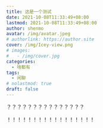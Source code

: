 ```yaml
---
title: 这是一个测试
date: 2021-10-08T11:33:49+08:00
lastmod: 2021-10-08T11:33:49+08:00
author: shenmo
avatar: /img/avatar.jpeg
# authorlink: https://author.site
cover: /img/Icey-view.png
# images:
#   - /img/cover.jpg
categories:
  - 啥都有
tags:
  - 闲聊
# nolastmod: true
draft: false
---
```


？？？？？？？？？？？？？？？

<!--more-->

！！！！！！！！！！！！！！！！！
